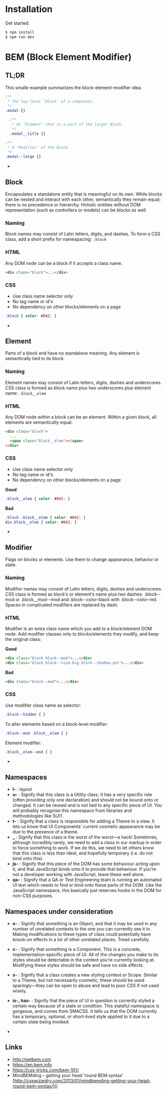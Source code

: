# Installation

Get started:

```javascript
$ npm install
$ npm run dev
```


# BEM (Block Element Modifier)

## TL;DR

This smalle example summarizes the block-element-modifier idea.


```css
/**
 * The top-level ‘Block’ of a component.
 */
.modal {}

  /**
   * An ‘Element’ that is a part of the larger Block.
   */
  .modal__title {}

/**
 * A ‘Modifier’ of the Block.
 */
.modal--large {}
```


-

## Block

Encapsulates a standalone entity that is meaningful on its own. While blocks can be nested and interact with each other, semantically they remain equal; there is no precedence or hierarchy. Holistic entities without DOM representation (such as controllers or models) can be blocks as well.

### Naming
Block names may consist of Latin letters, digits, and dashes. To form a CSS class, add a short prefix for namespacing: `.block`

### HTML

Any DOM node can be a block if it accepts a class name.

```html
<div class="block">...</div>
```


### CSS

- Use class name selector only
- No tag name or id's
- No dependency on other blocks/elements on a page

```css
.block { color: #042; }
```


-

## Element

Parts of a block and have no standalone meaning. Any element is semantically tied to its block.

### Naming

Element names may consist of Latin letters, digits, dashes and underscores. CSS class is formed as block name plus two underscores plus element name: `.block__elem`

### HTML

Any DOM node within a block can be an element. Within a given block, all elements are semantically equal.

```html
<div class="block">
  ...
  <span class="block__elem"></span>
</div>
```

### CSS

- Use class name selector only
- No tag name or id's
- No dependency on other blocks/elements on a page

**Good**

```css
.block__elem { color: #042; }
```

**Bad**

```css
.block .block__elem { color: #042; }
div.block__elem { color: #042; }
```


-

## Modifier

Flags on blocks or elements. Use them to change appearance, behavior or state.

### Naming

Modifier names may consist of Latin letters, digits, dashes and underscores. CSS class is formed as block’s or element’s name plus two dashes: .block--mod or .block__mod--mod and .block--color-black with .block--color-red. Spaces in complicated modifiers are replaced by dash.

### HTML

Modifier is an extra class name which you add to a block/element DOM node. Add modifier classes only to blocks/elements they modify, and keep the original class:

**Good**

```html
<div class="block block--mod">...</div>
<div class="block block--size-big block--shadow-yes">...</div>
```

**Bad**

```html
<div class="block--mod">...</div>
```


### CSS

Use modifier class name as selector:

```css
.block--hidden { }
```

To alter elements based on a block-level modifier:

```css
.block--mod .block__elem { }
```

Element modifier:

```css
.block__elem--mod { }
```


-

## Namespaces

- **l-** : layout
- **u-** : Signify that this class is a Utility class. It has a very specific role (often providing only one declaration) and should not be bound onto or changed. It can be reused and is not tied to any specific piece of UI. You will probably recognise this namespace from libraries and methodologies like SUIT.
- **t-** : Signify that a class is responsible for adding a Theme to a view. It lets us know that UI Components’ current cosmetic appearance may be due to the presence of a theme.
- **_** : Signify that this class is the worst of the worst—a hack! Sometimes, although incredibly rarely, we need to add a class in our markup in order to force something to work. If we do this, we need to let others know that this class is less than ideal, and hopefully temporary (i.e. do not bind onto this).
- **js-** : Signify that this piece of the DOM has some behaviour acting upon it, and that JavaScript binds onto it to provide that behaviour. If you’re not a developer working with JavaScript, leave these well alone.
- **qa-** : Signify that a QA or Test Engineering team is running an automated UI test which needs to find or bind onto these parts of the DOM. Like the JavaScript namespace, this basically just reserves hooks in the DOM for non-CSS purposes.

## Namespaces under consideration

- **o-** : Signify that something is an Object, and that it may be used in any number of unrelated contexts to the one you can currently see it in. Making modifications to these types of class could potentially have knock-on effects in a lot of other unrelated places. Tread carefully.
- **c-** : Signify that something is a Component. This is a concrete, implementation-specific piece of UI. All of the changes you make to its styles should be detectable in the context you’re currently looking at. Modifying these styles should be safe and have no side effects.
- **s-** : Signify that a class creates a new styling context or Scope. Similar to a Theme, but not necessarily cosmetic, these should be used sparingly—they can be open to abuse and lead to poor CSS if not used wisely.
- **is-, has-** : Signify that the piece of UI in question is currently styled a certain way because of a state or condition. This stateful namespace is gorgeous, and comes from SMACSS. It tells us that the DOM currently has a temporary, optional, or short-lived style applied to it due to a certain state being invoked.


-

## Links

- http://getbem.com
- https://en.bem.info
- https://css-tricks.com/bem-101/
- MindBEMding – getting your head ’round BEM syntax' [http://csswizardry.com/2013/01/mindbemding-getting-your-head-round-bem-syntax/]()